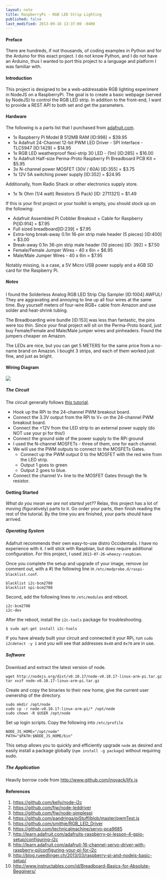 ```yaml
---
layout: note
title: RaspberryPi - RGB LED Strip Lighting
published: false
last_modified: 2013-09-16 13:37:00 -0400
---
```


#### Preface

There are hundreds, if not thousands, of coding examples in Python and for the Arduino for this exact project.
I do not know Python, and I do not have an Arduino, thus I wanted to port this project to a language and platform
I was familiar with.

#### Introduction

This project is designed to be a web-addressable RGB lighting experiment in NodeJS on a RaspberryPi.  The goal is
to create a basic webpage (served by NodeJS) to control the RGB LED strip.  In addition to the front-end, I want
to provide a REST API to both set and get the parameters.

#### Hardware

The following is a parts list that I purchased from [adafruit.com](adafruit.com).

* 1x Raspberry Pi Model B 512MB RAM [ID:998] = $39.95
* 1x Adafruit 24-Channel 12-bit PWM LED Driver - SPI Interface - TLC5947 [ID:1429] = $14.95
* 1x RGB LED weatherproof flexi-strip 30 LED - (1m) [ID:285] = $16.00
* 1x Adafruit Half-size Perma-Proto Raspberry Pi Breadboard PCB Kit = $5.95
* 3x N-channel power MOSFET (30V / 60A) [ID:355] = $3.75
* 1x 12V 5A switching power supply [ID:352] = $24.95

Additionally, from Radio Shack or other electronics supply store.

* 1x 1k Ohm (1/4 watt) Resistors (5 Pack) [ID: 2711321] = $1.49 

If this is your first project or your toolkit is empty, you should stock up on the following:

* Adafruit Assembled Pi Cobbler Breakout + Cable for Raspberry Pi[ID:914] = $7.95
* Full sized breadboard[ID:239] = $7.95
* Extra-long break-away 0.1in 16-pin strip male header (5 pieces) [ID:400] = $3.00
* Break-away 0.1in 36-pin strip male header (10 pieces) [ID: 392] = $7.50
* Female/Female Jumper Wires - 40 x 6in = $6.95
* Male/Male Jumper Wires - 40 x 6in = $7.95

Notably missing, is a case, a 5V Micro USB power supply and a 4GB SD card for the Raspberry Pi.

##### Notes

I found the Solderless Analog RGB LED Strip Clip Sampler [ID:1004] AWFUL!  They are aggravating and annoying
to line up all four wires at the same time.  Buy yourself meters of four-wire RGB+ cable from Amazon and use
solder and heat-shrink tubing.

The Breadboarding wire bundle [ID:153] was less than fantastic, the pins were too thin.  Since your final
project will sit on the Perma-Proto board, just buy Female/Female and Male/Male jumper wires and pinheaders.
Found the jumpers cheaper on Amazon.

The LEDs are nice, but you can get 5 METERS for the same price from a no-name brand on Amazon. I bought 3
strips, and each of them worked just fine, and just as bright.

#### Wiring Diagram

<img src="http://i.imgur.com/kxdTt4K.png">

##### The Circuit

The circuit generally follows [this tutorial](http://learn.adafruit.com/rgb-led-strips/usage).

* Hook up the RPi to the 24-channel PWM breakout board.
* Connect the 3.3V output from the RPi to V+ on the 24-channel PWM breakout board.
* Connect the +12V from the LED strip to an external power supply (do NOT use your pi for this!)
* Connect the ground side of the power supply to the RPi ground
* I used the N-channel MOSFETs - three of them, one for each channel.
* We will use the PWM outputs to connect to the MOSFETs Gates.
  * Connect up the PWM output 0 to the MOSFET with the red wire from the LED strip.
  * Output 1 goes to green
  * Output 2 goes to blue.
* Connect the channel V+ line to the MOSFET Gates through the 1k resistor.

#### Getting Started

_What do you mean we are not started yet??_  Relax, this project has a lot of moving (figuratively) parts to it.
Go order your parts, then finish reading the rest of the tutorial.  By the time you are finished, your parts
should have arrived.

##### Operating System

Adafruit recommends their own easy-to-use distro Occidentalis. I have no experience with it.  I will stick with
Raspbian, but does require additional configuration.  For this project, I used `2013-07-26-wheezy-raspbian`.

Once you complete the setup and upgrade of your image, remove (or comment out, with a #) the following line in
`/etc/modprobe.d/raspi-blacklist.conf`.

    blacklist i2c-bcm2708
    blacklist spi-bcm2708

Second, add the following lines to `/etc/modules` and reboot.

    i2c-bcm2708
    i2c-dev

After the reboot, install the `i2c-tools` package for troubleshooting.

    $ sudo apt-get install i2c-tools

If you have already built your circuit and connected it your RPi, run `sudo i2cdetect -y 1` and you will see
that addresses `0x40` and `0x70` are in use.

##### Software

Download and extract the latest version of node.

    wget http://nodejs.org/dist/v0.10.17/node-v0.10.17-linux-arm-pi.tar.gz
    tar xvzf node-v0.10.17-linux-arm-pi.tar.gz

Create and copy the binaries to their new home, give the current user ownership of the directory.

    sudo mkdir /opt/node
    sudo cp -r node-v0.10.17-linux-arm-pi/* /opt/node
    sudo chown -R $USER /opt/node

Set up login scripts. Copy the following into `/etc/profile`

    NODE_JS_HOME="/opt/node"
    PATH="$PATH:$NODE_JS_HOME/bin"

This setup allows you to quickly and efficiently upgrade `node` as desired and easily install a package
globally (`npm install -g package`) without requiring sudo.

##### The Application

Heavily borrow code from http://www.github.com/jnovack/lifx.js

#### References

1. https://github.com/kelly/node-i2c
1. https://github.com/fjw/node-leddriver
1. https://github.com/fjw/node-simplespi
1. https://github.com/pandringa/piStuff/blob/master/pwmTest.js
1. https://github.com/smithje/RGB_LED_Driver
1. https://github.com/technicalmachine/servo-pca9685
1. http://learn.adafruit.com/adafruits-raspberry-pi-lesson-4-gpio-setup/configuring-i2c
1. http://learn.adafruit.com/adafruit-16-channel-servo-driver-with-raspberry-pi/configuring-your-pi-for-i2c
1. http://blog.rueedlinger.ch/2013/03/raspberry-pi-and-nodejs-basic-setup/
1. http://www.instructables.com/id/Breadboard-Basics-for-Absolute-Begginers/
